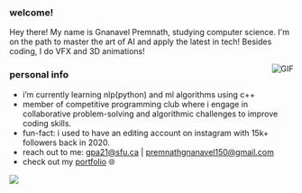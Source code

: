 <h3>welcome!</h3> 

Hey there! My name is Gnanavel Premnath, studying computer science. I'm on the path to master the art of AI and apply the latest in tech! Besides coding, I do VFX and 3D animations!

<img align="right" alt="GIF" src="https://media0.giphy.com/media/v1.Y2lkPTc5MGI3NjExM3Z6Zm0zbThwcDVkNzZiNGo0aDYwMml2ZHE2cmVjc2kyaHBnamZrbCZlcD12MV9pbnRlcm5hbF9naWZfYnlfaWQmY3Q9Zw/MHboUUIoxzOKs/giphy.gif" />

<h3>personal info</h3>

- i’m currently learning nlp(python) and ml algorithms using c++
- member of competitive programming club where i engage in collaborative problem-solving and algorithmic challenges to improve coding skills.
- fun-fact: i used to have an editing account on instagram with 15k+ followers back in 2020.
- reach out to me: gpa21@sfu.ca | premnathgnanavel150@gmail.com
- check out my <a href="https://gnanavelpremnath.com/">portfolio</a> 🌐

<img src="https://media4.giphy.com/media/v1.Y2lkPTc5MGI3NjExM3ZlenN5ZDU4cWk0azlxNTVtMWJzaTZ0ZXBhYWZueDFsanFicW1rNyZlcD12MV9pbnRlcm5hbF9naWZfYnlfaWQmY3Q9cw/YRMb6dd7zprS00JdGZ/giphy.gif" />
